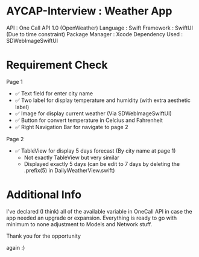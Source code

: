 # AYCAP-Interview : Weather App

API : One Call API 1.0 (OpenWeather)
Language : Swift
Framework : SwiftUI (Due to time constraint)
Package Manager : Xcode
Dependency Used : SDWebImageSwiftUI

# Requirement Check

Page 1
- ✅ Text field for enter city name 
- ✅ Two label for display temperature and humidity (with extra aesthetic label)
- ✅ Image for display current weather (Via SDWebImageSwiftUI)
- ✅ Button for convert temperature in Celcius and Fahrenheit
- ✅ Right Navigation Bar for navigate to page 2

Page 2
- ✅ TableView for display 5 days forecast (By city name at page 1)
    - Not exactly TableView but very similar
    - Displayed exactly 5 days (can be edit to 7 days by deleting the .prefix(5) in DailyWeatherView.swift)

# Additional Info

I've declared (I think) all of the available variable in OneCall API in case the app needed an upgrade or expansion. Everything is ready to go with minimum to none adjustment to Models and Network stuff.

Thank you for the opportunity

again :)
